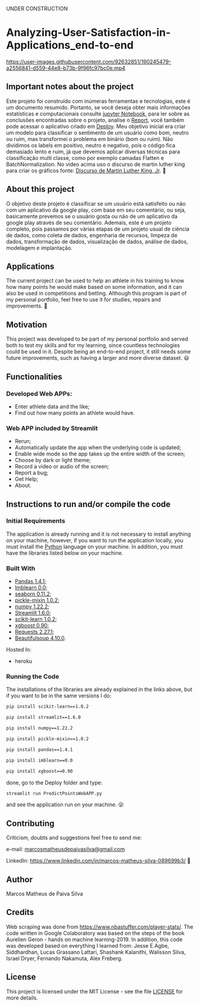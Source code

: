 UNDER CONSTRUCTION

# Analyzing-User-Satisfaction-in-Applications_end-to-end

https://user-images.githubusercontent.com/92632851/190245479-a2556841-d559-44e8-b73b-9f96fc97bc0e.mp4

## Important notes about the project

Este projeto foi construído com inúmeras ferramentas e tecnologias, este é um documento resumido. Portanto, se você deseja obter mais informações estatísticas e computacionais consulte [jupyter Notebook](https://github.com/M-MSilva/Analyzing-User-Satisfaction-in-Applications---end_to_end_project/blob/main/jupyterNotebook/Analyzing_User_Satisfaction_in_ApplicationsNotebook.ipynb), para ler sobre as conclusões encontradas sobre o projeto, analise o [Report](https://github.com/M-MSilva/Analyzing-User-Satisfaction-in-Applications---end_to_end_project/blob/main/Report/Report_Sentiment_Analysis__Marcos_Matheus.pdf), você também pode acessar o aplicativo criado em [Deploy](https://github.com/M-MSilva/Analyzing-User-Satisfaction-in-Applications---end_to_end_project/tree/main/Deploy). Meu objetivo inicial era criar um modelo para classificar o sentimento de um usuário como bom, neutro ou ruim, mas transformei o problema em binário (bom ou ruim). Não dividimos os labels em positivo, neutro e negativo, pois o código fica demasiado lento e ruim, já que devemos aplicar diversas técnicas para classificação multi classe, como por exemplo camadas Flatten e BatchNormalization. No vídeo acima uso o discurso de martin luther king para criar os gráficos fonte: [Discurso de Martin Luther King, Jr](https://www.americanrhetoric.com/speeches/mlkihaveadream.htm). :hugs:

## About this project

O objetivo deste projeto é classificar se um usuário está satisfeito ou não com um aplicativo da google play, com base em seu comentário, ou seja, basicamente prevemos se o usuário gosta ou não de um aplicativo da google play através de seu comentário. Ademais, este é um projeto completo, pois passamos por várias etapas de um projeto usual de ciência de dados, como coleta de dados, engenharia de recursos, limpeza de dados, transformação de dados, visualização de dados, análise de dados, modelagem e implantação.

## Applications 

The current project can be used to help an athlete in his training to know how many points he would make based on some information, and it can also be used in competitions and betting. Although this program is part of my personal portfolio, feel free to use it for studies, repairs and improvements. :call_me_hand:

## Motivation
This project was developed to be part of my personal portfolio and served both to test my skills and for my learning, since countless technologies could be used in it. Despite being an end-to-end project, it still needs some future improvements, such as having a larger and more diverse dataset. :smiley:

## Functionalities

### Developed Web APPs:

* Enter athlete data and the like;
* Find out how many points an athlete would have.

### Web APP included by Streamlit

* Rerun;
* Automatically update the app when the underlying code is updated;
* Enable wide mode so the app takes up the entire width of the screen;
* Choose by dark or light theme;
* Record a video or audio of the screen;
* Report a bug;
* Get Help;
* About.


## Instructions to run and/or compile the code

### Initial Requirements

The application is already running and it is not necessary to install anything on your machine, however, if you want to run the application locally, you must install the  [Python](https://www.python.org/downloads/release/python-390/) language on your machine. In addition, you must have the libraries listed below on your machine.

### Built With

* [Pandas 1.4.1](https://pypi.org/project/pandas/);
* [Imblearn 0.0](https://pypi.org/project/imblearn/);
* [seaborn 0.11.2](https://pypi.org/project/seaborn/0.11.2/);
* [pickle-mixin 1.0.2](https://pypi.org/project/pickle-mixin/);
* [numpy 1.22.2](https://pypi.org/project/numpy/);
* [Streamlit 1.6.0](https://pypi.org/project/streamlit/);
* [scikit-learn 1.0.2](https://pypi.org/project/scikit-learn/);
* [xgboost 0.90](https://pypi.org/project/xgboost/0.90/);
* [Requests 2.27.1](https://pypi.org/project/requests/);
* [Beautifulsoup 4.10.0](https://pypi.org/project/beautifulsoup4/).

Hosted In:

* heroku


### Running the Code

The installations of the libraries are already explained in the links above, but if you want to be in the same versions I do:

```bash
pip install scikit-learn==1.0.2
```
```bash
pip install streamlit==1.6.0
```
```bash
pip install numpy==1.22.2
```
```bash
pip install pickle-mixin==1.0.2
```
```bash
pip install pandas==1.4.1
```
```bash
pip install imblearn==0.0
```

```bash
pip install xgboost==0.90
```

done, go to the Deploy folder and type:

```bash
streamlit run PredictPointsWebAPP.py
```


and see the application run on your machine. :open_mouth:


## Contributing

Criticism, doubts and suggestions feel free to send me:

e-mail: marcosmatheusdepaivasilva@gmail.com

LinkedIn: https://www.linkedin.com/in/marcos-matheus-silva-089699b3/ :hugs:

## Author

Marcos Matheus de Paiva Silva

## Credits

Web scraping was done from https://www.nbastuffer.com/player-stats/. The code written in Google Colaboratory was based on the steps of the book Aurelien Geron - hands on machine learning-2019. In addition, this code was developed based on everything I learned from: Jesse E.Agbe, Siddhardhan, Lucas Grassano Lattari, Shashank Kalanithi, Walisson Silva, Israel Dryer, Fernando Nakamuta,  Alex Freberg.


## License

This project is licensed under the MIT License - see the file [LICENSE](LICENSE) for more details.

